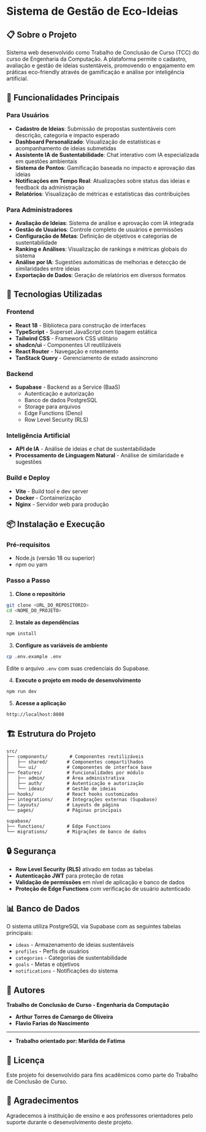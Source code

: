 # Sistema de Gestão de Eco-Ideias

## 📋 Sobre o Projeto

Sistema web desenvolvido como Trabalho de Conclusão de Curso (TCC) do curso de Engenharia da Computação. A plataforma permite o cadastro, avaliação e gestão de ideias sustentáveis, promovendo o engajamento em práticas eco-friendly através de gamificação e análise por inteligência artificial.

## 🎯 Funcionalidades Principais

### Para Usuários
- **Cadastro de Ideias**: Submissão de propostas sustentáveis com descrição, categoria e impacto esperado
- **Dashboard Personalizado**: Visualização de estatísticas e acompanhamento de ideias submetidas
- **Assistente IA de Sustentabilidade**: Chat interativo com IA especializada em questões ambientais
- **Sistema de Pontos**: Gamificação baseada no impacto e aprovação das ideias
- **Notificações em Tempo Real**: Atualizações sobre status das ideias e feedback da administração
- **Relatórios**: Visualização de métricas e estatísticas das contribuições

### Para Administradores
- **Avaliação de Ideias**: Sistema de análise e aprovação com IA integrada
- **Gestão de Usuários**: Controle completo de usuários e permissões
- **Configuração de Metas**: Definição de objetivos e categorias de sustentabilidade
- **Ranking e Análises**: Visualização de rankings e métricas globais do sistema
- **Análise por IA**: Sugestões automáticas de melhorias e detecção de similaridades entre ideias
- **Exportação de Dados**: Geração de relatórios em diversos formatos

## 🚀 Tecnologias Utilizadas

### Frontend
- **React 18** - Biblioteca para construção de interfaces
- **TypeScript** - Superset JavaScript com tipagem estática
- **Tailwind CSS** - Framework CSS utilitário
- **shadcn/ui** - Componentes UI reutilizáveis
- **React Router** - Navegação e roteamento
- **TanStack Query** - Gerenciamento de estado assíncrono

### Backend
- **Supabase** - Backend as a Service (BaaS)
  - Autenticação e autorização
  - Banco de dados PostgreSQL
  - Storage para arquivos
  - Edge Functions (Deno)
  - Row Level Security (RLS)

### Inteligência Artificial
- **API de IA** - Análise de ideias e chat de sustentabilidade
- **Processamento de Linguagem Natural** - Análise de similaridade e sugestões

### Build e Deploy
- **Vite** - Build tool e dev server
- **Docker** - Containerização
- **Nginx** - Servidor web para produção

## 📦 Instalação e Execução

### Pré-requisitos
- Node.js (versão 18 ou superior)
- npm ou yarn

### Passo a Passo

1. **Clone o repositório**
```bash
git clone <URL_DO_REPOSITORIO>
cd <NOME_DO_PROJETO>
```

2. **Instale as dependências**
```bash
npm install
```

3. **Configure as variáveis de ambiente**
```bash
cp .env.example .env
```
Edite o arquivo `.env` com suas credenciais do Supabase.

4. **Execute o projeto em modo de desenvolvimento**
```bash
npm run dev
```

5. **Acesse a aplicação**
```
http://localhost:8080
```

## 🏗️ Estrutura do Projeto

```
src/
├── components/        # Componentes reutilizáveis
│   ├── shared/       # Componentes compartilhados
│   └── ui/           # Componentes de interface base
├── features/         # Funcionalidades por módulo
│   ├── admin/        # Área administrativa
│   ├── auth/         # Autenticação e autorização
│   └── ideas/        # Gestão de ideias
├── hooks/            # React hooks customizados
├── integrations/     # Integrações externas (Supabase)
├── layouts/          # Layouts de página
└── pages/            # Páginas principais

supabase/
├── functions/        # Edge Functions
└── migrations/       # Migrações de banco de dados
```

## 🔒 Segurança

- **Row Level Security (RLS)** ativado em todas as tabelas
- **Autenticação JWT** para proteção de rotas
- **Validação de permissões** em nível de aplicação e banco de dados
- **Proteção de Edge Functions** com verificação de usuário autenticado

## 📊 Banco de Dados

O sistema utiliza PostgreSQL via Supabase com as seguintes tabelas principais:
- `ideas` - Armazenamento de ideias sustentáveis
- `profiles` - Perfis de usuários
- `categories` - Categorias de sustentabilidade
- `goals` - Metas e objetivos
- `notifications` - Notificações do sistema

## 👥 Autores

**Trabalho de Conclusão de Curso - Engenharia da Computação**

- **Arthur Torres de Camargo de Oliveira** 
- **Flavio Farias do Nascimento** 
---
- **Trabalho orientado por: Marilda de Fatima**

## 📄 Licença

Este projeto foi desenvolvido para fins acadêmicos como parte do Trabalho de Conclusão de Curso.

## 🙏 Agradecimentos

Agradecemos à instituição de ensino e aos professores orientadores pelo suporte durante o desenvolvimento deste projeto.
